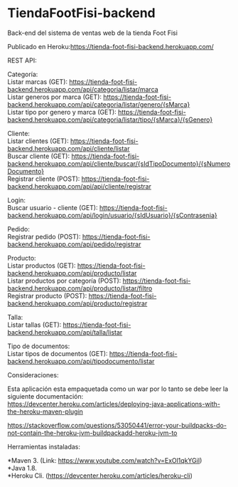 # TiendaFootFisi-backend  
Back-end del sistema de ventas web de la tienda Foot Fisi  

Publicado en Heroku:https://tienda-foot-fisi-backend.herokuapp.com/  

REST API:  

Categoría:  
Listar marcas (GET): https://tienda-foot-fisi-backend.herokuapp.com/api/categoria/listar/marca  
Listar generos por marca (GET): https://tienda-foot-fisi-backend.herokuapp.com/api/categoria/listar/genero/{sMarca}  
Listar tipo por genero y marca (GET): https://tienda-foot-fisi-backend.herokuapp.com/api/categoria/listar/tipo/{sMarca}/{sGenero}  

Cliente:  
Listar clientes (GET): https://tienda-foot-fisi-backend.herokuapp.com/api/cliente/listar  
Buscar cliente (GET): https://tienda-foot-fisi-backend.herokuapp.com/api/cliente/buscar/{sIdTipoDocumento}/{sNumeroDocumento}  
Registrar cliente (POST): https://tienda-foot-fisi-backend.herokuapp.com/api/api/cliente/registrar  

Login:  
Buscar usuario - cliente (GET): https://tienda-foot-fisi-backend.herokuapp.com/api/login/usuario/{sIdUsuario}/{sContrasenia}  

Pedido:  
Registrar pedido (POST): https://tienda-foot-fisi-backend.herokuapp.com/api/pedido/registrar  

Producto:  
Listar productos (GET): https://tienda-foot-fisi-backend.herokuapp.com/api/producto/listar  
Listar productos por categoría (POST): https://tienda-foot-fisi-backend.herokuapp.com/api/producto/listar/filtro  
Registrar producto (POST): https://tienda-foot-fisi-backend.herokuapp.com/api/producto/registrar  

Talla:  
Listar tallas (GET): https://tienda-foot-fisi-backend.herokuapp.com/api/talla/listar  

Tipo de documentos:  
Listar tipos de documentos (GET): https://tienda-foot-fisi-backend.herokuapp.com/api/tipodocumento/listar  



Consideraciones:  

Esta aplicación esta empaquetada como un war por lo tanto se debe leer la siguiente documentación:  
https://devcenter.heroku.com/articles/deploying-java-applications-with-the-heroku-maven-plugin  

https://stackoverflow.com/questions/53050441/error-your-buildpacks-do-not-contain-the-heroku-jvm-buildpackadd-heroku-jvm-to

Herramientas instaladas:  

*Maven 3. (Link: https://www.youtube.com/watch?v=ExOl1qkYGiI)  
*Java 1.8.  
*Heroku Cli. (https://devcenter.heroku.com/articles/heroku-cli)  
